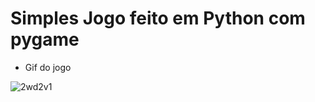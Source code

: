 <h1>Simples Jogo feito em Python com pygame</h1>

- Gif do jogo

![2wd2v1](https://user-images.githubusercontent.com/48387196/54568561-71955b80-49b6-11e9-940c-25470f845661.gif)
